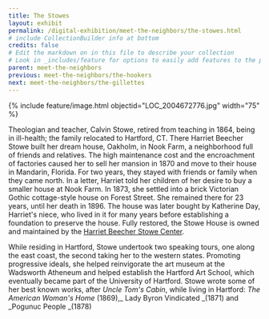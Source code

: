 ```yaml
---
title: The Stowes
layout: exhibit
permalink: /digital-exhibition/meet-the-neighbors/the-stowes.html
# include CollectionBuilder info at bottom
credits: false
# Edit the markdown on in this file to describe your collection
# Look in _includes/feature for options to easily add features to the page
parent: meet-the-neighbors
previous: meet-the-neighbors/the-hookers
next: meet-the-neighbors/the-gillettes
---
```


{% include feature/image.html objectid="LOC_2004672776.jpg" width="75" %}

Theologian and teacher, Calvin Stowe, retired from teaching in 1864, being in ill-health; the family relocated to Hartford, CT. There Harriet Beecher Stowe built her dream house, Oakholm, in Nook Farm, a neighborhood full of friends and relatives. The high maintenance cost and the encroachment of factories caused her to sell her mansion in 1870 and move to their house in Mandarin, Florida. For two years, they stayed with friends or family when they came north. In a letter, Harriet told her children of her desire to buy a smaller house at Nook Farm. In 1873, she settled into a brick Victorian Gothic cottage-style house on Forest Street. She remained there for 23 years, until her death in 1896.  The house was later bought by Katherine Day, Harriet's niece, who lived in it for many years before establishing a foundation to preserve the house. Fully restored, the Stowe House is owned and maintained by the <a href="https://www.harrietbeecherstowecenter.org/">Harriet Beecher Stowe Center</a>.

While residing in Hartford, Stowe undertook two speaking tours, one along the east coast, the second taking her to the western states. Promoting progressive ideals, she helped reinvigorate the art museum at the Wadsworth Atheneum and helped establish the Hartford Art School, which eventually became part of the University of Hartford. Stowe wrote some of her best known works, after _Uncle Tom's Cabin_, while living in Hartford: _The American Woman's Home_ (1869),_ Lady Byron Vindicated _(1871) and _Pogunuc People _(1878) 
